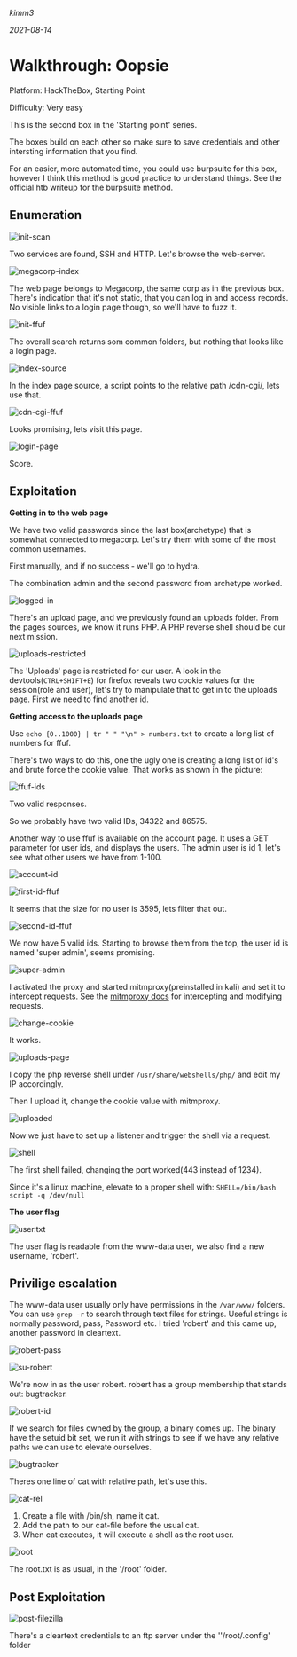 *kimm3*

*2021-08-14*
# Walkthrough: Oopsie
Platform: HackTheBox, Starting Point

Difficulty: Very easy

This is the second box in the 'Starting point' series.

The boxes build on each other so make sure to save credentials and other intersting information that you find.

For an easier, more automated time, you could use burpsuite for this box, however I think this method is good practice to understand things. See the official htb writeup for the burpsuite method.

## Enumeration
![init-scan](assets/markdown-img-paste-20210814132546740.png)

Two services are found, SSH and HTTP. Let's browse the web-server.

![megacorp-index](assets/markdown-img-paste-20210814132700395.png)

The web page belongs to Megacorp, the same corp as in the previous box. There's indication that it's not static, that you can log in and access records. No visible links to a login page though, so we'll have to fuzz it.

![init-ffuf](assets/markdown-img-paste-20210814133811517.png)

The overall search returns som common folders, but nothing that looks like a login page.

![index-source](assets/markdown-img-paste-20210814133654978.png)

In the index page source, a script points to the relative path /cdn-cgi/, lets use that.

![cdn-cgi-ffuf](assets/markdown-img-paste-20210814133553484.png)

Looks promising, lets visit this page.

![login-page](assets/markdown-img-paste-20210814133712952.png)

Score.

## Exploitation
**Getting in to the web page**

We have two valid passwords since the last box(archetype) that is somewhat connected to megacorp. Let's try them with some of the most common usernames.

First manually, and if no success - we'll go to hydra.

The combination admin and the second password from archetype worked.

![logged-in](assets/markdown-img-paste-20210814134233634.png)

There's an upload page, and we previously found an uploads folder. From the pages sources, we know it runs PHP. A PHP reverse shell should be our next mission.

![uploads-restricted](assets/markdown-img-paste-20210814141332982.png)

The 'Uploads' page is restricted for our user. A look in the devtools(`CTRL+SHIFT+E`) for firefox reveals two cookie values for the session(role and user), let's try to manipulate that to get in to the uploads page. First we need to find another id.

**Getting access to the uploads page**

Use `echo {0..1000} | tr " " "\n" > numbers.txt` to create a long list of numbers for ffuf.

There's two ways to do this, one the ugly one is creating a long list of id's and brute force the cookie value. That works as shown in the picture:

![ffuf-ids](assets/markdown-img-paste-20210814144148563.png)

Two valid responses.

So we probably have two valid IDs, 34322 and 86575.

Another way to use ffuf is available on the account page. It uses a GET parameter for user ids, and displays the users. The admin user is id 1, let's see what other users we have from 1-100.

![account-id](assets/markdown-img-paste-20210814152027141.png)


![first-id-ffuf](assets/markdown-img-paste-20210814152334385.png)

It seems that the size for no user is 3595, lets filter that out.

![second-id-ffuf](assets/markdown-img-paste-20210814152438658.png)

We now have 5 valid ids. Starting to browse them from the top, the user id is named 'super admin', seems promising.

![super-admin](assets/markdown-img-paste-20210814152552751.png)

I activated the proxy and started mitmproxy(preinstalled in kali) and set it to intercept requests. See the [mitmproxy docs](https://docs.mitmproxy.org/stable/) for intercepting and modifying requests.

![change-cookie](assets/markdown-img-paste-20210814152820129.png)

It works.

![uploads-page](assets/markdown-img-paste-20210814152852549.png)

I copy the php reverse shell under `/usr/share/webshells/php/` and edit my IP accordingly.

Then I upload it, change the cookie value with mitmproxy.

![uploaded](assets/markdown-img-paste-20210814153337115.png)

Now we just have to set up a listener and trigger the shell via a request.

![shell](assets/markdown-img-paste-20210814153819906.png)

The first shell failed, changing the port worked(443 instead of 1234).

Since it's a linux machine, elevate to a proper shell with: `SHELL=/bin/bash script -q /dev/null`

**The user flag**

![user.txt](assets/markdown-img-paste-2021081415460095.png)

The user flag is readable from the www-data user, we also find a new username, 'robert'.

## Privilige escalation
The www-data user usually only have permissions in the `/var/www/` folders. You can use `grep -r` to search through text files for strings. Useful strings is normally password, pass, Password etc. I tried 'robert' and this came up, another password in cleartext.

![robert-pass](assets/markdown-img-paste-20210814155201190.png)

![su-robert](assets/markdown-img-paste-20210814155359887.png)

We're now in as the user robert. robert has a group membership that stands out: bugtracker.

![robert-id](assets/markdown-img-paste-20210814155956813.png)

If we search for files owned by the group, a binary comes up. The binary have the setuid bit set, we run it with strings to see if we have any relative paths we can use to elevate ourselves.

![bugtracker](assets/markdown-img-paste-20210814160312457.png)

Theres one line of cat with relative path, let's use this.

![cat-rel](assets/markdown-img-paste-20210814160404933.png)

1. Create a file with /bin/sh, name it cat.
2. Add the path to our cat-file before the usual cat.
3. When cat executes, it will execute a shell as the root user.

![root](assets/markdown-img-paste-20210814160825645.png)

The root.txt is as usual, in the '/root' folder.

## Post Exploitation
![post-filezilla](assets/markdown-img-paste-20210814161634745.png)

There's a cleartext credentials to an ftp server under the ''/root/.config' folder
